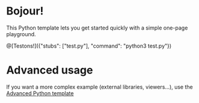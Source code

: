# Bojour!

This Python template lets you get started quickly with a simple one-page playground.

@[Testons!]({"stubs": ["test.py"], "command": "python3 test.py"})


# Advanced usage

If you want a more complex example (external libraries, viewers...), use the [Advanced Python template](https://tech.io/select-repo/429)
